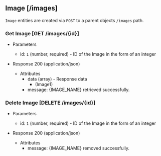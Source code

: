 ## Image [/images]

`Image` entities are created via `POST` to a parent objects `/images` path.

### Get Image [GET /images/{id}]

+ Parameters
    + id: `1` (number, required) - ID of the Image in the form of an integer

+ Response 200 (application/json)
    + Attributes
        + data (array) - Response data
            + (Image1)
        + message: {IMAGE_NAME} retrieved successfully.

### Delete Image [DELETE /images/{id}]

+ Parameters
    + id: `1` (number, required) - ID of the Image in the form of an integer

+ Response 200 (application/json)
    + Attributes
        + message: {IMAGE_NAME} removed successfully.